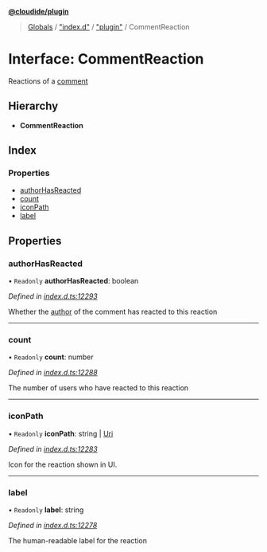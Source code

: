 **[@cloudide/plugin](../README.md)**

> [Globals](../README.md) / ["index.d"](../modules/_index_d_.md) / ["plugin"](../modules/_index_d_._plugin_.md) / CommentReaction

# Interface: CommentReaction

Reactions of a [comment](#Comment)

## Hierarchy

* **CommentReaction**

## Index

### Properties

* [authorHasReacted](_index_d_._plugin_.commentreaction.md#authorhasreacted)
* [count](_index_d_._plugin_.commentreaction.md#count)
* [iconPath](_index_d_._plugin_.commentreaction.md#iconpath)
* [label](_index_d_._plugin_.commentreaction.md#label)

## Properties

### authorHasReacted

• `Readonly` **authorHasReacted**: boolean

*Defined in [index.d.ts:12293](https://github.com/shuyaqian/cloudide-plugin-api/blob/57a3a2a/index.d.ts#L12293)*

Whether the [author](CommentAuthorInformation) of the comment has reacted to this reaction

___

### count

• `Readonly` **count**: number

*Defined in [index.d.ts:12288](https://github.com/shuyaqian/cloudide-plugin-api/blob/57a3a2a/index.d.ts#L12288)*

The number of users who have reacted to this reaction

___

### iconPath

• `Readonly` **iconPath**: string \| [Uri](../classes/_index_d_._plugin_.uri.md)

*Defined in [index.d.ts:12283](https://github.com/shuyaqian/cloudide-plugin-api/blob/57a3a2a/index.d.ts#L12283)*

Icon for the reaction shown in UI.

___

### label

• `Readonly` **label**: string

*Defined in [index.d.ts:12278](https://github.com/shuyaqian/cloudide-plugin-api/blob/57a3a2a/index.d.ts#L12278)*

The human-readable label for the reaction
